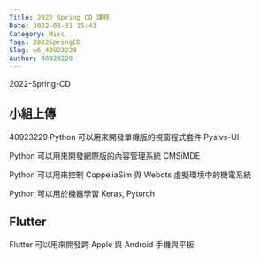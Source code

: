 ```yaml
---
Title: 2022 Spring CD 課程
Date: 2022-03-31 15:43
Category: Misc
Tags: 2022SpringCD
Slug: w6_40923229
Author: 40923229
---
```


2022-Spring-CD

<!-- PELICAN_END_SUMMARY -->

 小組上傳
----
40923229
Python 可以用來開發單機版的視窗程式套件 Pyslvs-UI

Python 可以用來開發網際版的內容管理系統 CMSiMDE

Python 可以用來控制 CoppeliaSim 與 Webots 虛擬環境中的機電系統

Python 可以用於機器學習 Keras, Pytorch


Flutter
----

Flutter 可以用來開發跨 Apple 與 Android 手機與平板


